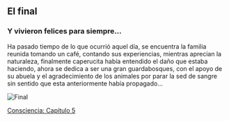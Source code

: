 ## El final
### Y vivieron felices para siempre...

Ha pasado tiempo de lo que ocurrió aquel día, se encuentra la familia reunida tomando un café, contando sus experiencias, mientras aprecian la naturaleza, finalmente caperucita había entendido el daño que estaba haciendo, ahora se dedica a ser una gran guardabosques, con el apoyo de su abuela y el agradecimiento de los animales por parar la sed de sangre sin sentido que esta anteriormente había propagado…

![Final](https://concepto.de/wp-content/uploads/2018/10/bosque2-e1539893598295.jpg)

[Consciencia: Capitulo 5](Consciencia.md)
